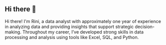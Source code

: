 ## Hi there 👋

Hi there! I'm Rini, a data analyst with approximately one year of experience in analyzing data and providing insights that support strategic decision-making. Throughout my career, I’ve developed strong skills in data processing and analysis using tools like Excel, SQL, and Python.

<!--
**idafatriniptr/idafatriniptr** is a ✨ _special_ ✨ repository because its `README.md` (this file) appears on your GitHub profile.

Here are some ideas to get you started:

- 🔭 I’m currently working on ...
- 🌱 I’m currently learning ...
- 👯 I’m looking to collaborate on ...
- 🤔 I’m looking for help with ...
- 💬 Ask me about ...
- 📫 How to reach me: ...
- 😄 Pronouns: ...
- ⚡ Fun fact: ...
-->
